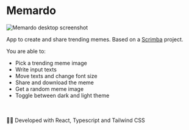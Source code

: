 # Memardo

![Memardo desktop screenshot](https://memardo.vercel.app/memardo-desktop.webp)

App to create and share trending memes. Based on a <a target="_blank" href='https://scrimba.com'>Scrimba</a> project.

You are able to:
- Pick a trending meme image
- Write input texts
- Move texts and change font size
- Share and download the meme
- Get a random meme image
- Toggle between dark and light theme

<br>
<br>
👨‍💻 Developed with React, Typescript and Tailwind CSS
